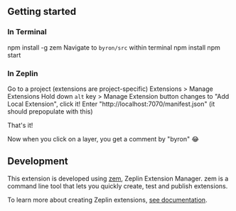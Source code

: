 ## Getting started

### In Terminal
npm install -g zem
Navigate to `byron/src` within terminal
npm install
npm start

### In Zeplin
Go to a project (extensions are project-specific)
Extensions > Manage Extensions
Hold down `alt` key > Manage Extension button changes to "Add Local Extension", click it!
Enter "http://localhost:7070/manifest.json" (it should prepopulate with this)

That's it!

Now when you click on a layer, you get a comment by "byron" 😂

## Development

This extension is developed using [zem](https://github.com/zeplin/zem), Zeplin Extension Manager. zem is a command line tool that lets you quickly create, test and publish extensions.

To learn more about creating Zeplin extensions, [see documentation](https://github.com/zeplin/zeplin-extension-documentation).
